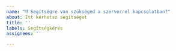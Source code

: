 ```yaml
---
name: "⁉️ Segítségre van szükséged a szerverrel kapcsolatban?"
about: Itt kérhetsz segítséget
title: ''
labels: Segítségkérés
assignees: ''

---
```


<!--- Segítség kérése előtt olvasd át az oldalunkat, hátha megtalálod a választ a kérdésedre: https://www.oldcrafters.net/ -->
